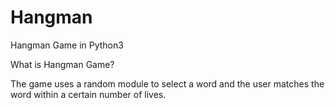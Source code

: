 # Hangman
Hangman Game in Python3

What is Hangman Game?

The game uses a random module to select a word and the user matches the word within a certain number of lives.
